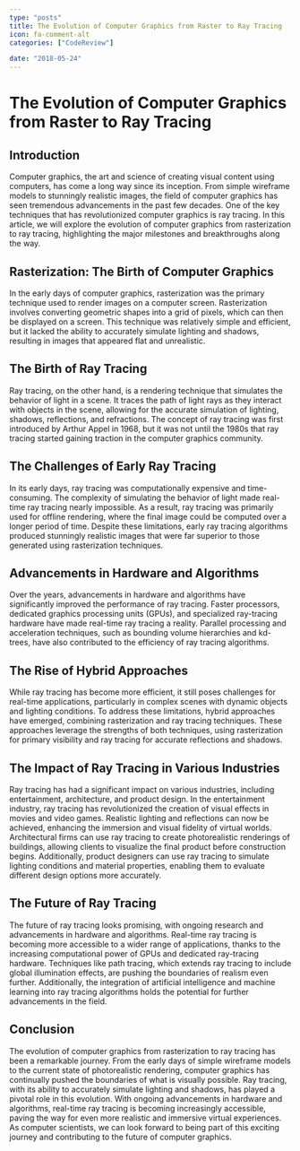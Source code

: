 ```yaml
---
type: "posts"
title: The Evolution of Computer Graphics from Raster to Ray Tracing
icon: fa-comment-alt
categories: ["CodeReview"]

date: "2018-05-24"
---
```




# The Evolution of Computer Graphics from Raster to Ray Tracing

## Introduction

Computer graphics, the art and science of creating visual content using computers, has come a long way since its inception. From simple wireframe models to stunningly realistic images, the field of computer graphics has seen tremendous advancements in the past few decades. One of the key techniques that has revolutionized computer graphics is ray tracing. In this article, we will explore the evolution of computer graphics from rasterization to ray tracing, highlighting the major milestones and breakthroughs along the way.

## Rasterization: The Birth of Computer Graphics

In the early days of computer graphics, rasterization was the primary technique used to render images on a computer screen. Rasterization involves converting geometric shapes into a grid of pixels, which can then be displayed on a screen. This technique was relatively simple and efficient, but it lacked the ability to accurately simulate lighting and shadows, resulting in images that appeared flat and unrealistic.

## The Birth of Ray Tracing

Ray tracing, on the other hand, is a rendering technique that simulates the behavior of light in a scene. It traces the path of light rays as they interact with objects in the scene, allowing for the accurate simulation of lighting, shadows, reflections, and refractions. The concept of ray tracing was first introduced by Arthur Appel in 1968, but it was not until the 1980s that ray tracing started gaining traction in the computer graphics community.

## The Challenges of Early Ray Tracing

In its early days, ray tracing was computationally expensive and time-consuming. The complexity of simulating the behavior of light made real-time ray tracing nearly impossible. As a result, ray tracing was primarily used for offline rendering, where the final image could be computed over a longer period of time. Despite these limitations, early ray tracing algorithms produced stunningly realistic images that were far superior to those generated using rasterization techniques.

## Advancements in Hardware and Algorithms

Over the years, advancements in hardware and algorithms have significantly improved the performance of ray tracing. Faster processors, dedicated graphics processing units (GPUs), and specialized ray-tracing hardware have made real-time ray tracing a reality. Parallel processing and acceleration techniques, such as bounding volume hierarchies and kd-trees, have also contributed to the efficiency of ray tracing algorithms.

## The Rise of Hybrid Approaches

While ray tracing has become more efficient, it still poses challenges for real-time applications, particularly in complex scenes with dynamic objects and lighting conditions. To address these limitations, hybrid approaches have emerged, combining rasterization and ray tracing techniques. These approaches leverage the strengths of both techniques, using rasterization for primary visibility and ray tracing for accurate reflections and shadows.

## The Impact of Ray Tracing in Various Industries

Ray tracing has had a significant impact on various industries, including entertainment, architecture, and product design. In the entertainment industry, ray tracing has revolutionized the creation of visual effects in movies and video games. Realistic lighting and reflections can now be achieved, enhancing the immersion and visual fidelity of virtual worlds. Architectural firms can use ray tracing to create photorealistic renderings of buildings, allowing clients to visualize the final product before construction begins. Additionally, product designers can use ray tracing to simulate lighting conditions and material properties, enabling them to evaluate different design options more accurately.

## The Future of Ray Tracing

The future of ray tracing looks promising, with ongoing research and advancements in hardware and algorithms. Real-time ray tracing is becoming more accessible to a wider range of applications, thanks to the increasing computational power of GPUs and dedicated ray-tracing hardware. Techniques like path tracing, which extends ray tracing to include global illumination effects, are pushing the boundaries of realism even further. Additionally, the integration of artificial intelligence and machine learning into ray tracing algorithms holds the potential for further advancements in the field.

## Conclusion

The evolution of computer graphics from rasterization to ray tracing has been a remarkable journey. From the early days of simple wireframe models to the current state of photorealistic rendering, computer graphics has continually pushed the boundaries of what is visually possible. Ray tracing, with its ability to accurately simulate lighting and shadows, has played a pivotal role in this evolution. With ongoing advancements in hardware and algorithms, real-time ray tracing is becoming increasingly accessible, paving the way for even more realistic and immersive virtual experiences. As computer scientists, we can look forward to being part of this exciting journey and contributing to the future of computer graphics.